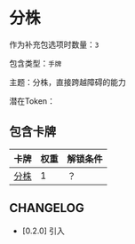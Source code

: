 # 分株

作为补充包选项时数量：`3`

包含类型：`手牌`

主题：分株，直接跨越障碍的能力

潜在Token：

## 包含卡牌

卡牌 | 权重 | 解锁条件
--- | --- | ---
[分株](../卡牌/分株.md) | 1 | ？

## CHANGELOG

- [0.2.0] 引入
